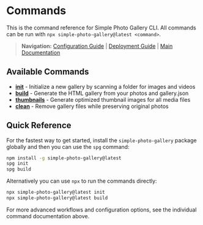 # Commands

This is the command reference for Simple Photo Gallery CLI. All commands can be run with `npx simple-photo-gallery@latest <command>`.

> **Navigation:** [Configuration Guide](../configuration.md) | [Deployment Guide](../deployment.md) | [Main Documentation](../README.md)

## Available Commands

- **[init](./init.md)** - Initialize a new gallery by scanning a folder for images and videos
- **[build](./build.md)** - Generate the HTML gallery from your photos and gallery.json
- **[thumbnails](./thumbnails.md)** - Generate optimized thumbnail images for all media files
- **[clean](./clean.md)** - Remove gallery files while preserving original photos

## Quick Reference

For the fastest way to get started, install the `simple-photo-gallery` package globally and then you can use the `spg` command:

```bash
npm install -g simple-photo-gallery@latest
spg init
spg build
```

Alternatively you can use `npx` to run the commands directly:

```bash
npx simple-photo-gallery@latest init
npx simple-photo-gallery@latest build
```

For more advanced workflows and configuration options, see the individual command documentation above.
